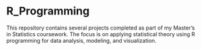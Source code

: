 # R_Programming
This repository contains several projects completed as part of my Master’s in Statistics coursework. The focus is on applying statistical theory using R programming for data analysis, modeling, and visualization.

